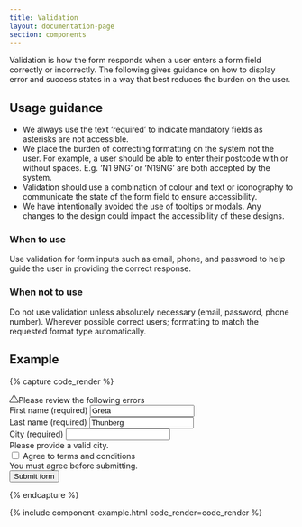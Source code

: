 ```yaml
---
title: Validation
layout: documentation-page
section: components
---
```


Validation is how the form responds when a user enters a form field correctly or incorrectly. The following gives guidance on how to display error and success states in a way that best reduces the burden on the user.

## Usage guidance

- We always use the text ‘required’ to indicate mandatory fields as asterisks are not accessible.
- We place the burden of correcting formatting on the system not the user. For example, a user should be able to enter their postcode with or without spaces. E.g. ‘N1 9NG’ or ‘N19NG’ are both accepted by the system.
- Validation should use a combination of colour and text or iconography to communicate the state of the form field to ensure accessibility.
- We have intentionally avoided the use of tooltips or modals. Any changes to the design could impact the accessibility of these designs.

### When to use

Use validation for form inputs such as email, phone, and password to help guide the user in providing the correct response.

### When not to use

Do not use validation unless absolutely necessary (email, password, phone number). Wherever possible correct users; formatting to match the requested format type automatically.

## Example

{% capture code_render %}
<form class="row g-3 needs-validation" novalidate>
  <div id="validationSummary" class="validation-summary alert alert-danger d-none">
    <div class="h6 alert-icon"><svg xmlns="http://www.w3.org/2000/svg" width="16" height="16" fill="currentColor" class="icon" viewBox="0 0 16 16">
      <path d="M7.938 2.016A.13.13 0 0 1 8.002 2a.13.13 0 0 1 .063.016.15.15 0 0 1 .054.057l6.857 11.667c.036.06.035.124.002.183a.2.2 0 0 1-.054.06.1.1 0 0 1-.066.017H1.146a.1.1 0 0 1-.066-.017.2.2 0 0 1-.054-.06.18.18 0 0 1 .002-.183L7.884 2.073a.15.15 0 0 1 .054-.057m1.044-.45a1.13 1.13 0 0 0-1.96 0L.165 13.233c-.457.778.091 1.767.98 1.767h13.713c.889 0 1.438-.99.98-1.767z"/>
      <path d="M7.002 12a1 1 0 1 1 2 0 1 1 0 0 1-2 0M7.1 5.995a.905.905 0 1 1 1.8 0l-.35 3.507a.552.552 0 0 1-1.1 0z"/></svg>Please review the following errors</div>
  <div id="errorList" class="error-list"></div>
  </div>
  <div class="col-md-12">
    <label for="validationCustom01" class="form-label">First name (required)</label>
    <input type="text" class="form-control" id="validationCustom01" value="Greta" required>
  </div>
  <div class="col-md-12">
    <label for="validationCustom02" class="form-label">Last name (required)</label>
    <input type="text" class="form-control" id="validationCustom02" value="Thunberg" required>
  </div>
  <div class="col-12">
    <label for="validationCustom03" class="form-label">City (required)</label>
    <input type="text" class="form-control" id="validationCustom03" required>
    <div class="invalid-feedback">
      Please provide a valid city.
    </div>
  </div>
  <div class="col-12">
    <div class="form-check">
      <input class="form-check-input" type="checkbox" value="" id="invalidCheck" required>
      <label class="form-check-label" for="invalidCheck">
        Agree to terms and conditions
      </label>
      <div class="invalid-feedback">
        You must agree before submitting.
      </div>
    </div>
  </div>
  <div class="col-12">
    <button class="btn btn-primary" type="submit">Submit form</button>
  </div>
</form>
{% endcapture %}

{% include component-example.html code_render=code_render %}
